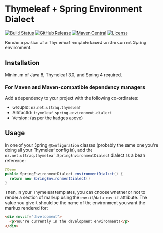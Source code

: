 
Thymeleaf + Spring Environment Dialect
======================================

[![Build Status](https://travis-ci.org/ultraq/thymeleaf-spring-environment-dialect.svg)](https://travis-ci.org/ultraq/thymeleaf-spring-environment-dialect)
[![GitHub Release](https://img.shields.io/github/release/ultraq/thymeleaf-spring-environment-dialect.svg?maxAge=3600)](https://github.com/ultraq/thymeleaf-spring-environment-dialect/releases/latest)
[![Maven Central](https://img.shields.io/maven-central/v/nz.net.ultraq.thymeleaf/thymeleaf-spring-environment-dialect.svg?maxAge=3600)](http://search.maven.org/#search|ga|1|g%3A%22nz.net.ultraq.thymeleaf%22%20AND%20a%3A%22thymeleaf-spring-environment-dialect%22)
[![License](https://img.shields.io/github/license/ultraq/thymeleaf-spring-environment-dialect.svg?maxAge=2592000)](https://github.com/ultraq/thymeleaf-spring-environment-dialect/blob/master/LICENSE.txt)

Render a portion of a Thymeleaf template based on the current Spring environment.


Installation
------------

Minimum of Java 8, Thymeleaf 3.0, and Spring 4 required.

### For Maven and Maven-compatible dependency managers
Add a dependency to your project with the following co-ordinates:

 - GroupId: `nz.net.ultraq.thymeleaf`
 - ArtifactId: `thymeleaf-spring-environment-dialect`
 - Version: (as per the badges above)


Usage
-----

In one of your Spring `@Configuration` classes (probably the same one you're
doing all your Thymeleaf config in), add the `nz.net.ultraq.thymeleaf.SpringEnvironmentDialect`
dialect as a bean reference:

```java
@Bean
public SpringEnvironmentDialect environmentDialect() {
  return new SpringEnvironmentDialect();
}
```

Then, in your Thymeleaf templates, you can choose whether or not to render a
section of markup using the `env:if`/`data-env-if` attribute.  The value you
give it should be the name of the environment you want the markup rendered for:

```html
<div env:if="development">
  <p>You're currently in the development environment!</p>
</div>
```
